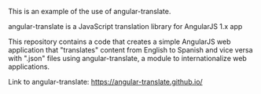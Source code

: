 This is an example of the use of angular-translate.

angular-translate is a JavaScript translation library for AngularJS 1.x app

This repository contains a code that creates a simple AngularJS web application that "translates" content from English to Spanish and vice versa with ".json" files using angular-translate, a module to internationalize web applications.

Link to angular-translate: https://angular-translate.github.io/